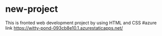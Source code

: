 # new-project
This is fronted web development project by using HTML and CSS
#azure link https://witty-pond-093cb8e10.1.azurestaticapps.net/
